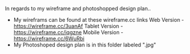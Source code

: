 In regards to my wireframe and photoshopped design plan..
  - My wireframs can be found at these wireframe.cc links
    Web    Version - https://wireframe.cc/3uanAf
    Tablet Version - https://wireframe.cc/iqgzne
    Mobile Version - https://wireframe.cc/6WuRbi
  - My Photoshoped design plan is in this folder labeled ".jpg"